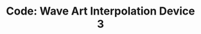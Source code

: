 ---
title: "Code: Wave Art Interpolation Device 3"
categories: [code]
images:
    thumb:
        id: portfolio/code-wave-3-cga-wobble
    feature:
      - id: portfolio/code-wave-3-cga-wobble
      - id: portfolio/code-wave-3-fordite
      - id: portfolio/code-wave-3-gray
      - id: portfolio/code-wave-3-hacked
meta:
    language: [css,html,js]
    library: [d3]
links:
    github: https://github.com/evanlorim/wave-3/
    codepen: https://codepen.io/evanlorim/full/paPLeK
---
